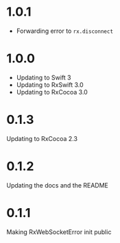# 1.0.1

- Forwarding error to `rx.disconnect`


# 1.0.0

- Updating to Swift 3
- Updating to RxSwift 3.0
- Updating to RxCocoa 3.0

# 0.1.3

Updating to RxCocoa 2.3

# 0.1.2

Updating the docs and the README

# 0.1.1

Making RxWebSocketError init public
